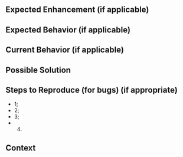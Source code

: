 <!--- Provide a general summary of the issue in the Title above -->

## Expected Enhancement (if applicable)
<!--- Tell us what would be a nice feature to be created -->
<!--- or even a tech debt on the code -->

## Expected Behavior (if applicable)
<!--- If you're describing a bug, tell us what should happen -->
<!--- If you're suggesting a change/improvement, tell us how it should work -->

## Current Behavior (if applicable)
<!--- If describing a bug, tell us what happens instead of the expected behavior -->
<!--- If suggesting a change/improvement, explain the difference from current behavior -->

## Possible Solution
<!--- Not obligatory, but suggest a fix/reason for the bug, -->
<!--- or ideas how to implement the addition or change -->

## Steps to Reproduce (for bugs) (if appropriate)
<!--- Provide a link to a live example, or an unambiguous set of steps to -->
<!--- reproduce this bug. Include code to reproduce, if relevant -->
- 1;
- 2;
- 3;
- 4.

## Context
<!--- How has this issue affected you? What are you trying to accomplish? -->
<!--- Providing context helps us come up with a solution that is most useful in the real world -->
